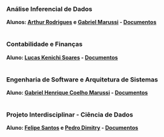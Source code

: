 ### Análise Inferencial de Dados

<b>Alunos: <ins>Arthur Rodrigues</ins> e <ins>Gabriel Marussi</ins> - [Documentos](https://github.com/2025-2-NCC4/Projeto9/tree/main/documentos/Entrega%201/Análise%20Inferencial%20de%20Dados)</b>
<br><br>

### Contabilidade e Finanças

<b>Aluno: <ins>Lucas Kenichi Soares</ins> - [Documentos](https://github.com/2025-2-NCC4/Projeto9/tree/main/documentos/Entrega%201/Contabilidade%20e%20Finanças)</b>
<br><br>

### Engenharia de Software e Arquitetura de Sistemas

<b>Aluno: <ins>Gabriel Henrique Coelho Marussi</ins> - [Documentos](https://github.com/2025-2-NCC4/Projeto9/tree/main/documentos/Entrega%201/Engenharia%20de%20Software%20e%20Arquitetura%20de%20Sistemas)</b>
<br><br>

### Projeto Interdisciplinar - Ciência de Dados

<b>Aluno: <ins>Felipe Santos</ins> e <ins>Pedro Dimitry</ins> - [Documentos](https://github.com/2025-2-NCC4/Projeto9/tree/main/documentos/Entrega%201/Projeto%20Interdisciplinar%20-%20Ciência%20de%20Dados)</b>
